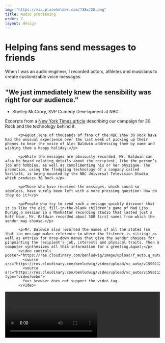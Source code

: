 ```yaml
---
img: "https://via.placeholder.com/728x728.png"
title: Audio processing
order: 7
layout: design
---
```

<div class="text">
  <h1>Helping fans send messages to friends</h1>
          <p>When I was an audio engineer, I recorded actors, athletes and musicians to create customizable voice messages.</p>
          <h2>&quot;We just immediately knew the sensibility was right for our audience.&quot;</h2>
          <ul class="type-unordered-list">
            <li class="type-list-muted">Shelley McCrory, SVP Comedy Development at NBC</li>
          </ul>
          <p>Excerpts from a <a href="https://www.nytimes.com/2006/12/19/arts/television/19bald.html" target="_blank">New York Times article</a> describing our campaign for 30 Rock and the technology behind it:</p>

          <p>&quot;Tens of thousands of fans of the NBC show 30 Rock have had the unusual experience over the last week of picking up their phones to hear the voice of Alec Baldwin addressing them by name and wishing them a happy holiday.</p>

          <p>While the messages are obviously recorded, Mr. Baldwin can also be heard relating details about the recipient, like the person’s job and hobbies, as well as complimenting his or her physique. The promotion, using the fledgling technology of a company called Varitalk, is being mounted by the NBC Universal Television Studio, which produces 30 Rock.</p>

          <p>Those who have received the messages, which sound so seamless, have surely been left with a more pressing question: How do they do it?</p>

          <p>People who try to send such a message quickly discover that it is like the old, fill-in-the-blank children’s game of Mad Libs. During a session in a Manhattan recording studio that lasted just a half hour, Mr. Baldwin recorded about 500 first names from which the sender may choose.</p>

          <p>Mr. Baldwin also recorded the names of all the states (so that the message makes reference to where the listener is sitting) as well as entries for drop-down menus that give the sender choices for pinpointing the recipient’s job, interests and physical traits. Then a computer synthesizes all this information for a greeting.&quot;</p>
          <video controls poster="https://res.cloudinary.com/benludwig/image/upload/f_auto,q_auto:best/v1590111256/audio_frame_wuzp2o.png">
            <source src="https://res.cloudinary.com/benludwig/video/upload/vc_auto/v1590112113/audio_med_bitrate_pa0rwq.mp4">
            <source src="https://res.cloudinary.com/benludwig/video/upload/vc_auto/v1590112113/audio_med_bitrate_pa0rwq.webm" type="video/webm">
            Your browser does not support the video tag.
          </video>
  <div class="video-desktop video-background" style="background-color:#303030;">
  <video controls poster="https://res.cloudinary.com/benludwig/image/upload/f_auto,q_auto:best/v1590111256/audio_frame_wuzp2o.png">
    <source src="https://res.cloudinary.com/benludwig/video/upload/vc_auto/v1590112113/audio_med_bitrate_pa0rwq.mp4">
    <source src="https://res.cloudinary.com/benludwig/video/upload/vc_auto/v1590112113/audio_med_bitrate_pa0rwq.webm" type="video/webm">
    Your browser does not support the video tag.
  </video>
</div>
</div>

